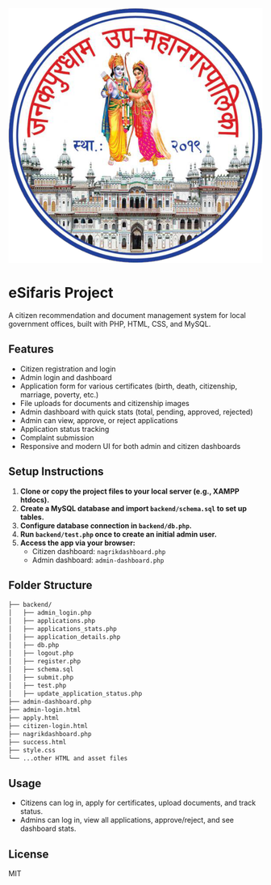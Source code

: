 ![Janakpurdham Logo](janakpurdham-logo.png)

# eSifaris Project

A citizen recommendation and document management system for local government offices, built with PHP, HTML, CSS, and MySQL.

## Features

- Citizen registration and login
- Admin login and dashboard
- Application form for various certificates (birth, death, citizenship, marriage, poverty, etc.)
- File uploads for documents and citizenship images
- Admin dashboard with quick stats (total, pending, approved, rejected)
- Admin can view, approve, or reject applications
- Application status tracking
- Complaint submission
- Responsive and modern UI for both admin and citizen dashboards

## Setup Instructions

1. **Clone or copy the project files to your local server (e.g., XAMPP htdocs).**
2. **Create a MySQL database and import `backend/schema.sql` to set up tables.**
3. **Configure database connection in `backend/db.php`.**
4. **Run `backend/test.php` once to create an initial admin user.**
5. **Access the app via your browser:**
   - Citizen dashboard: `nagrikdashboard.php`
   - Admin dashboard: `admin-dashboard.php`

## Folder Structure

```
├── backend/
│   ├── admin_login.php
│   ├── applications.php
│   ├── applications_stats.php
│   ├── application_details.php
│   ├── db.php
│   ├── logout.php
│   ├── register.php
│   ├── schema.sql
│   ├── submit.php
│   ├── test.php
│   ├── update_application_status.php
├── admin-dashboard.php
├── admin-login.html
├── apply.html
├── citizen-login.html
├── nagrikdashboard.php
├── success.html
├── style.css
└── ...other HTML and asset files
```

## Usage

- Citizens can log in, apply for certificates, upload documents, and track status.
- Admins can log in, view all applications, approve/reject, and see dashboard stats.

## License

MIT
